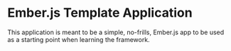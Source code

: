 # Ember.js Template Application
This application is meant to be a simple, no-frills, Ember.js app to be used as a starting point when learning the framework.